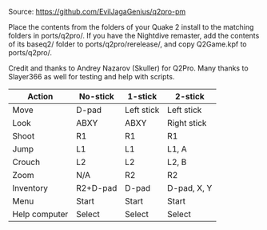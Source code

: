 Source: https://github.com/EvilJagaGenius/q2pro-pm

Place the contents from the folders of your Quake 2 install to the matching folders in ports/q2pro/.  If you have the Nightdive remaster, add the contents of its baseq2/ folder to ports/q2pro/rerelease/, and copy Q2Game.kpf to ports/q2pro/.

Credit and thanks to Andrey Nazarov (Skuller) for Q2Pro.  Many thanks to Slayer366 as well for testing and help with scripts.

| Action | No-stick | 1-stick | 2-stick |
|--|--|--|--|
| Move | D-pad | Left stick | Left stick |
| Look | ABXY | ABXY | Right stick |
| Shoot | R1 | R1 | R1 |
| Jump | L1 | L1 | L1, A |
| Crouch | L2 | L2 | L2, B |
| Zoom | N/A | R2 | R2 |
| Inventory | R2+D-pad | D-pad | D-pad, X, Y |
| Menu | Start | Start | Start |
| Help computer | Select | Select | Select |
